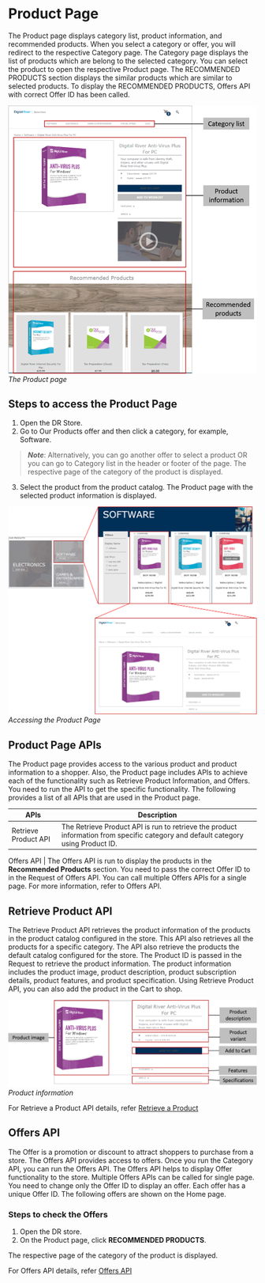 # Product Page
The Product page displays category list, product information, and recommended products. When you select a category or offer, you will redirect to the respective Category page. The Category page displays the list of products which are belong to the selected category. You can select the product to open the respective Product page. 
The RECOMMENDED PRODUCTS section displays the similar products which are similar to selected products. To display the RECOMMENDED PRODUCTS, Offers API with correct Offer ID has been called. 

![Product Page](/api-reference-store/docs/media/productpage.png)
_The Product page_

## Steps to access the Product Page
1. Open the DR Store.
2. Go to Our Products offer and then click a category, for example, Software.
>**_Note_**: Alternatively, you can go another offer to select a product OR you can go to Category list in the header or footer of the page.
The respective page of the category of the product is displayed.
3.	Select the product from the product catalog. 
The Product page with the selected product information is displayed.

![Product Page Steps](/api-reference-store/docs/media/productpagesteps.png)
_Accessing the Product Page_

## Product Page APIs
The Product page provides access to the various product and product information to a shopper. Also, the Product page includes APIs to achieve each of the functionality such as Retrieve Product Information, and Offers. You need to run the API to get the specific functionality. The following provides a list of all APIs that are used in the Product page.

APIs | Description
----- | --------------
Retrieve Product API | The Retrieve Product API is run to retrieve the product information from specific category and default category using Product ID.

Offers API | The Offers API is run to display the products in the **Recommended Products** section. You need to pass the correct Offer ID to in the Request of Offers API. You can call multiple Offers APIs for a single page. For more information, refer to Offers API. 

## Retrieve Product API
The Retrieve Product API retrieves the product information of the products in the product catalog configured in the store. This API also retrieves all the products for a specific category. The API also retrieve the products the default catalog configured for the store. The Product ID is passed in the Request to retrieve the product information.
The product information includes the product image, product description, product subscription details, product features, and product specification. Using Retrieve Product API, you can also add the product in the Cart to shop.
 
![Retrieve Product](/api-reference-store/docs/media/retrieveproduct.png)
_Product information_

For Retrieve a Product API details, refer [Retrieve a Product](/api-reference-store/docs/retrieveproductapi.md)

## Offers API
The Offer is a promotion or discount to attract shoppers to purchase from a store. The Offers API provides access to offers. Once you run the Category API, you can run the Offers API. The Offers API helps to display Offer functionality to the store.
Multiple Offers APIs can be called for single page. You need to change only the Offer ID to display an offer. Each offer has a unique Offer ID. The following offers are shown on the Home page. 
 

### Steps to check the Offers
1. Open the DR store.
2. On the Product page, click **RECOMMENDED PRODUCTS**.

The respective page of the category of the product is displayed.

For Offers API details, refer [Offers API](/api-reference-store/docs/offersapi.md)

